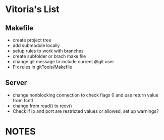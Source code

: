 # Vitoria's List
## Makefile
* create project tree
* add submodule locally 
* setup rules to work with branches
* create subfolder or brach make file 
* change git message to include current @git user
* Fix rules in gitTools/Makefile

## Server

* change nonblocking connection to check flags 0 and use return value from fcntl
* change from read() to recv()
* Check if ip and port are restricted values or allowed, set up warnings?



# NOTES
 